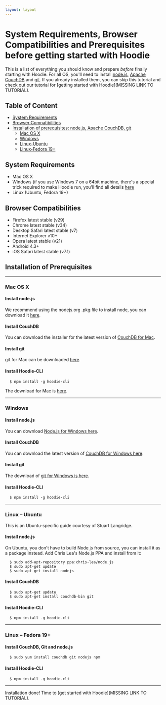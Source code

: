 ```yaml
---
layout: layout
---
```


# System Requirements, Browser Compatibilities and Prerequisites before getting started with Hoodie

This is a list of everything you should know and prepare *before* finally starting with Hoodie. For all OS, you'll need to install [node.js](http://nodejs.org/), [Apache CouchDB](http://couchdb.apache.org/) and [git](http://git-scm.com/). If you already installed them, you can skip this tutorial and check out our tutorial for [getting started with Hoodie](MISSING LINK TO TUTORIAL).

## Table of Content
- <a href="#system-requirements">System Requirements</a>
- <a href="#browser-compatibilities">Browser Compatibilities</a>
- <a href="#Installation-of-Prerequisites">Installation of prerequisites: node.js, Apache CouchDB, git</a>
  - <a href="#mac-os-x">Mac OS X</a>
  - <a href="#Windows">Windows</a>
  - <a href="#Linux-Ubuntu">Linux-Ubuntu</a>
  - <a href="#Linux-Fedora">Linux-Fedora 19+</a>

## System Requirements
* Mac OS X
* Windows (if you use Windows 7 on a 64bit machine, there's a special trick required to make Hoodie run, you'll find all details [here](https://github.com/hoodiehq/documentation/wiki/The-Hoodie-FAQ-%E2%80%93%C2%A0Work-in-Progress#windows-7-64-bit-installation-problem-error-spawn-enoent)
* Linux (Ubuntu, Fedora 19+)

## Browser Compatibilities

* Firefox latest stable (v29)
* Chrome latest stable (v34)
* Desktop Safari latest stable (v7)
* Internet Explorer v10+
* Opera latest stable (v21)
* Android 4.3+
* iOS Safari latest stable (v7.1)

## Installation of Prerequisites

-------------------------------

### Mac OS X
#### Install node.js
We recommend using the nodejs.org .pkg file to install node, you can download it [here](http://nodejs.org/download/). 
#### Install CouchDB
You can download the installer for the latest version of [CouchDB for Mac](http://couchdb.apache.org/#download).
#### Install git
git for Mac can be downloaded [here](http://git-scm.com/download/mac).
#### Install Hoodie-CLI
```
  $ npm install -g hoodie-cli
```

The download for Mac is [here](http://git-scm.com/download/mac).

-------------------------------

### Windows
#### Install node.js
You can download [Node.js for Windows here](http://nodejs.org/download/). 
#### Install CouchDB
You can download the latest version of [CouchDB for Windows here](http://couchdb.apache.org/#download).
#### Install git
The download of [git for Windows is here](http://git-scm.com/download/win). 
#### Install Hoodie-CLI
```
  $ npm install -g hoodie-cli
```

-------------------------------

### Linux – Ubuntu
This is an Ubuntu-specific guide courtesy of Stuart Langridge. 
#### Install node.js
On Ubuntu, you don't have to build Node.js from source, you can install it as a package instead. Add Chris Lea's Node.js PPA and install from it:

```
  $ sudo add-apt-repository ppa:chris-lea/node.js
  $ sudo apt-get update
  $ sudo apt-get install nodejs
```

#### Install CouchDB

```
  $ sudo apt-get update
  $ sudo apt-get install couchdb-bin git
```
#### Install Hoodie-CLI
```
  $ npm install -g hoodie-cli
```


-------------------------------

### Linux – Fedora 19+
#### Install CouchDB, Git and node.js

```
  $ sudo yum install couchdb git nodejs npm
```
#### Install Hoodie-CLI
```
  $ npm install -g hoodie-cli
```

-------------------------------

Installation done! Time to [get started with Hoodie](MISSING LINK TO TUTORIAL).
